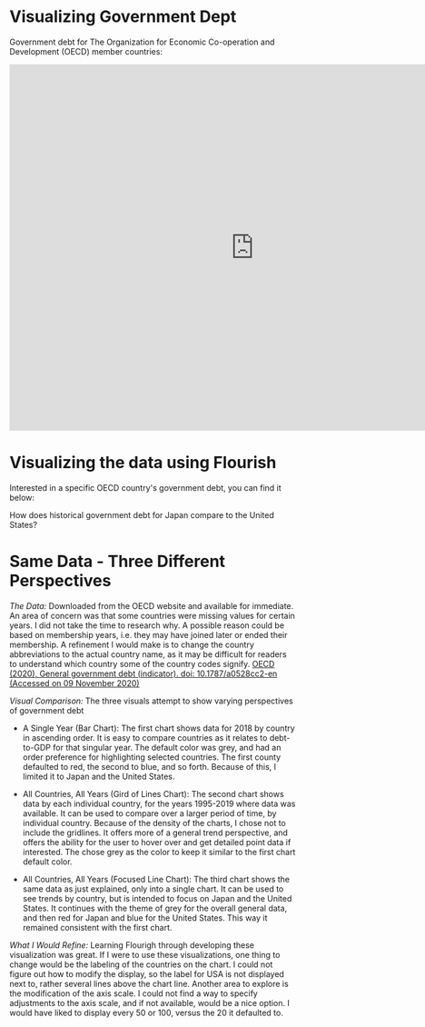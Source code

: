 # Visualizing Government Dept

Government debt for The Organization for Economic Co-operation and Development (OECD) member countries: 

<iframe src="https://data.oecd.org/chart/69DK" width="860" height="645" style="border: 0" mozallowfullscreen="true" webkitallowfullscreen="true" allowfullscreen="true"><a href="https://data.oecd.org/chart/69DK" target="_blank">OECD Chart: General government debt, Total, % of GDP, Annual, 2018</a></iframe>




# Visualizing the data using Flourish
Interested in a specific OECD country's government debt, you can find it below:

<div class="flourish-embed flourish-chart" data-src="visualisation/4279484"><script src="https://public.flourish.studio/resources/embed.js"></script></div>


How does historical government debt for Japan compare to the United States?

<div class="flourish-embed flourish-chart" data-src="visualisation/4295074"><script src="https://public.flourish.studio/resources/embed.js"></script></div>




# Same Data - Three Different Perspectives

*The Data:* Downloaded from the OECD website and available for immediate.  An area of concern was that some countries were missing values for certain years.  I did not take the time to research why.  A possible reason could be based on membership years, i.e. they may have joined later or ended their membership.  A refinement I would make is to change the country abbreviations to the actual country name, as it may be difficult for readers to understand which country some of the country codes signify.
[OECD (2020), General government debt (indicator). doi: 10.1787/a0528cc2-en (Accessed on 09 November 2020)](https://data.oecd.org/gga/general-government-debt.htm)

*Visual Comparison:* The three visuals attempt to show varying perspectives of government debt

- A Single Year (Bar Chart): The first chart shows data for 2018 by country in ascending order.  It is easy to compare countries as it relates to debt-to-GDP for that singular year.  The default color was grey, and had an order preference for highlighting selected countries.  The first county defaulted to red, the second to blue, and so forth.  Because of this, I limited it to Japan and the United States. 

- All Countries, All Years (Gird of Lines Chart):  The second chart shows data by each individual country, for the years 1995-2019 where data was available.  It can be used to compare over a larger period of time, by individual country.  Because of the density of the charts, I chose not to include the gridlines.  It offers more of a general trend perspective, and offers the ability for the user to hover over and get detailed point data if interested.  The chose grey as the color to keep it similar to the first chart default color.  

- All Countries, All Years (Focused Line Chart):  The third chart shows the same data as just explained, only into a single chart.  It can be used to see trends by country, but is intended to focus on Japan and the United States.  It continues with the theme of grey for the overall general data, and then red for Japan and blue for the United States.  This way it remained consistent with the first chart.

*What I Would Refine:*  Learning Flourigh through developing these visualization was great.  If I were to use these visualizations, one thing to change would be the labeling of the countries on the chart.  I could not figure out how to modify the display, so the label for USA is not displayed next to, rather several lines above the chart line.  Another area to explore is the modification of the axis scale.  I could not find a way to specify adjustments to the axis scale, and if not available, would be a nice option.  I would have liked to display every 50 or 100, versus the 20 it defaulted to.  
